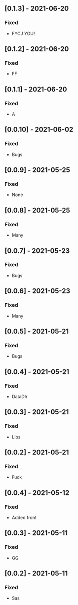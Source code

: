 ## [0.1.3] - 2021-06-20

### Fixed
-    FYCJ YOU!

## [0.1.2] - 2021-06-20

### Fixed
-    FF

## [0.1.1] - 2021-06-20

### Fixed
-    A

## [0.0.10] - 2021-06-02

### Fixed
-    Bugs

## [0.0.9] - 2021-05-25

### Fixed
-    None

## [0.0.8] - 2021-05-25

### Fixed
-    Many

## [0.0.7] - 2021-05-23

### Fixed
-    Bugs

## [0.0.6] - 2021-05-23

### Fixed
-    Many

## [0.0.5] - 2021-05-21

### Fixed
-    Bugs

## [0.0.4] - 2021-05-21

### Fixed
-    DataDIr

## [0.0.3] - 2021-05-21

### Fixed
-    Libs

## [0.0.2] - 2021-05-21

### Fixed
-    Fuck

## [0.0.4] - 2021-05-12

### Fixed
-    Added front

## [0.0.3] - 2021-05-11

### Fixed
-    GG

## [0.0.2] - 2021-05-11

### Fixed
-    Sas

